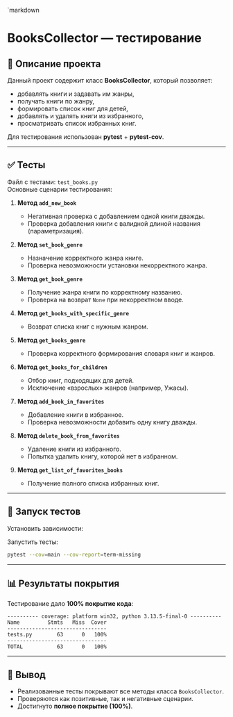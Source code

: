 `markdown
# BooksCollector — тестирование

## 📌 Описание проекта
Данный проект содержит класс **BooksCollector**, который позволяет:
- добавлять книги и задавать им жанры,
- получать книги по жанру,
- формировать список книг для детей,
- добавлять и удалять книги из избранного,
- просматривать список избранных книг.

Для тестирования использован **pytest** + **pytest-cov**.

---

## ✅ Тесты
Файл с тестами: `test_books.py`  
Основные сценарии тестирования:

1. **Метод `add_new_book`**
   - Негативная проверка с добавлением одной книги дважды.
   - Проверка добавления книги с валидной длиной названия (параметризация).

2. **Метод `set_book_genre`**
   - Назначение корректного жанра книге.
   - Проверка невозможности установки некорректного жанра.

3. **Метод `get_book_genre`**
   - Получение жанра книги по корректному названию.
   - Проверка на возврат `None` при некорректном вводе.

4. **Метод `get_books_with_specific_genre`**
   - Возврат списка книг с нужным жанром.

5. **Метод `get_books_genre`**
   - Проверка корректного формирования словаря книг и жанров.

6. **Метод `get_books_for_children`**
   - Отбор книг, подходящих для детей.
   - Исключение «взрослых» жанров (например, Ужасы).

7. **Метод `add_book_in_favorites`**
   - Добавление книги в избранное.
   - Проверка невозможности добавить одну книгу дважды.

8. **Метод `delete_book_from_favorites`**
   - Удаление книги из избранного.
   - Попытка удалить книгу, которой нет в избранном.

9. **Метод `get_list_of_favorites_books`**
   - Получение полного списка избранных книг.

---

## 🧪 Запуск тестов

Установить зависимости:


Запустить тесты:

```bash
pytest --cov=main --cov-report=term-missing
```

---

## 📊 Результаты покрытия

Тестирование дало **100% покрытие кода**:

```
---------- coverage: platform win32, python 3.13.5-final-0 ----------
Name         Stmts   Miss  Cover
--------------------------------
tests.py        63      0   100%
--------------------------------
TOTAL           63      0   100%
```

---

## 🎯 Вывод

* Реализованные тесты покрывают все методы класса `BooksCollector`.
* Проверяются как позитивные, так и негативные сценарии.
* Достигнуто **полное покрытие (100%)**.


